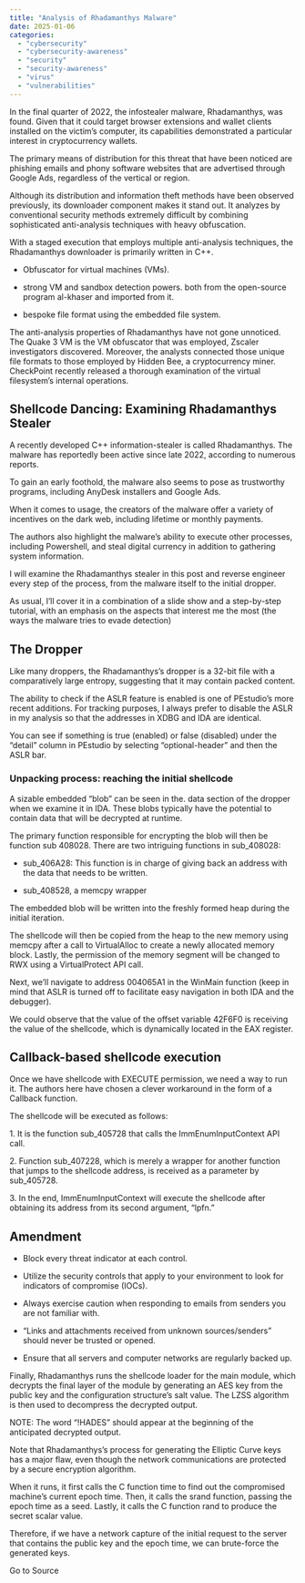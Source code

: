 ```yaml
---
title: "Analysis of Rhadamanthys Malware"
date: 2025-01-06
categories: 
  - "cybersecurity"
  - "cybersecurity-awareness"
  - "security"
  - "security-awareness"
  - "virus"
  - "vulnerabilities"
---
```


In the final quarter of 2022, the infostealer malware, Rhadamanthys, was found. Given that it could target browser extensions and wallet clients installed on the victim’s computer, its capabilities demonstrated a particular interest in cryptocurrency wallets.

The primary means of distribution for this threat that have been noticed are phishing emails and phony software websites that are advertised through Google Ads, regardless of the vertical or region.

Although its distribution and information theft methods have been observed previously, its downloader component makes it stand out. It analyzes by conventional security methods extremely difficult by combining sophisticated anti-analysis techniques with heavy obfuscation.

With a staged execution that employs multiple anti-analysis techniques, the Rhadamanthys downloader is primarily written in C++. 

- Obfuscator for virtual machines (VMs). 

- strong VM and sandbox detection powers. both from the open-source program al-khaser and imported from it. 

- bespoke file format using the embedded file system. 

The anti-analysis properties of Rhadamanthys have not gone unnoticed. The Quake 3 VM is the VM obfuscator that was employed, Zscaler investigators discovered. Moreover, the analysts connected those unique file formats to those employed by Hidden Bee, a cryptocurrency miner. CheckPoint recently released a thorough examination of the virtual filesystem’s internal operations.  

## **Shellcode Dancing: Examining Rhadamanthys Stealer**

A recently developed C++ information-stealer is called Rhadamanthys. The malware has reportedly been active since late 2022, according to numerous reports.

To gain an early foothold, the malware also seems to pose as trustworthy programs, including AnyDesk installers and Google Ads.

When it comes to usage, the creators of the malware offer a variety of incentives on the dark web, including lifetime or monthly payments.

The authors also highlight the malware’s ability to execute other processes, including Powershell, and steal digital currency in addition to gathering system information.

I will examine the Rhadamanthys stealer in this post and reverse engineer every step of the process, from the malware itself to the initial dropper.

As usual, I’ll cover it in a combination of a slide show and a step-by-step tutorial, with an emphasis on the aspects that interest me the most (the ways the malware tries to evade detection)

## **The Dropper**

Like many droppers, the Rhadamanthys’s dropper is a 32-bit file with a comparatively large entropy, suggesting that it may contain packed content.

The ability to check if the ASLR feature is enabled is one of PEstudio’s more recent additions. For tracking purposes, I always prefer to disable the ASLR in my analysis so that the addresses in XDBG and IDA are identical.

You can see if something is true (enabled) or false (disabled) under the “detail” column in PEstudio by selecting “optional-header” and then the ASLR bar.

### Unpacking process: reaching the initial shellcode

A sizable embedded “blob” can be seen in the. data section of the dropper when we examine it in IDA. These blobs typically have the potential to contain data that will be decrypted at runtime.

The primary function responsible for encrypting the blob will then be function sub 408028. There are two intriguing functions in sub\_408028:

- sub\_406A28: This function is in charge of giving back an address with the data that needs to be written.

- sub\_408528, a memcpy wrapper

The embedded blob will be written into the freshly formed heap during the initial iteration.

The shellcode will then be copied from the heap to the new memory using memcpy after a call to VirtualAlloc to create a newly allocated memory block. Lastly, the permission of the memory segment will be changed to RWX using a VirtualProtect API call.

Next, we’ll navigate to address 004065A1 in the WinMain function (keep in mind that ASLR is turned off to facilitate easy navigation in both IDA and the debugger).

We could observe that the value of the offset variable 42F6F0 is receiving the value of the shellcode, which is dynamically located in the EAX register.

## **Callback-based shellcode execution**

Once we have shellcode with EXECUTE permission, we need a way to run it. The authors here have chosen a clever workaround in the form of a Callback function.

The shellcode will be executed as follows:

1\. It is the function sub\_405728 that calls the ImmEnumInputContext API call.

2\. Function sub\_407228, which is merely a wrapper for another function that jumps to the shellcode address, is received as a parameter by sub\_405728.

3\. In the end, ImmEnumInputContext will execute the shellcode after obtaining its address from its second argument, “lpfn.”

## **Amendment**

- Block every threat indicator at each control.

- Utilize the security controls that apply to your environment to look for indicators of compromise (IOCs).

- Always exercise caution when responding to emails from senders you are not familiar with.

- “Links and attachments received from unknown sources/senders” should never be trusted or opened.

- Ensure that all servers and computer networks are regularly backed up.

Finally, Rhadamanthys runs the shellcode loader for the main module, which decrypts the final layer of the module by generating an AES key from the public key and the configuration structure’s salt value. The LZSS algorithm is then used to decompress the decrypted output.

NOTE: The word “!HADES” should appear at the beginning of the anticipated decrypted output.

Note that Rhadamanthys’s process for generating the Elliptic Curve keys has a major flaw, even though the network communications are protected by a secure encryption algorithm. 

When it runs, it first calls the C function time to find out the compromised machine’s current epoch time. Then, it calls the srand function, passing the epoch time as a seed. Lastly, it calls the C function rand to produce the secret scalar value.

Therefore, if we have a network capture of the initial request to the server that contains the public key and the epoch time, we can brute-force the generated keys.

Go to Source
